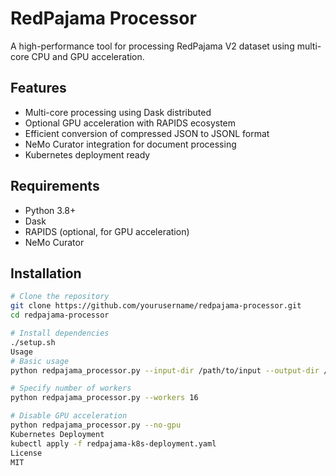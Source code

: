 # RedPajama Processor

A high-performance tool for processing RedPajama V2 dataset using multi-core CPU and GPU acceleration.

## Features

- Multi-core processing using Dask distributed
- Optional GPU acceleration with RAPIDS ecosystem
- Efficient conversion of compressed JSON to JSONL format
- NeMo Curator integration for document processing
- Kubernetes deployment ready

## Requirements

- Python 3.8+
- Dask
- RAPIDS (optional, for GPU acceleration)
- NeMo Curator

## Installation

```bash
# Clone the repository
git clone https://github.com/yourusername/redpajama-processor.git
cd redpajama-processor

# Install dependencies
./setup.sh
Usage
# Basic usage
python redpajama_processor.py --input-dir /path/to/input --output-dir /path/to/output

# Specify number of workers
python redpajama_processor.py --workers 16

# Disable GPU acceleration
python redpajama_processor.py --no-gpu
Kubernetes Deployment
kubectl apply -f redpajama-k8s-deployment.yaml
License
MIT
